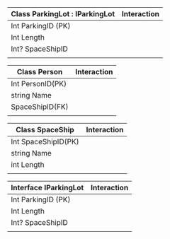 | Class ParkingLot : IParkingLot | Interaction |
| ------------------------------ | ----------- |
| Int ParkingID (PK)             |             |
| Int Length                     |             |
| Int? SpaceShipID               |             |
|                                |             |

| Class Person     | Interaction |
| ---------------- | ----------- |
| Int PersonID(PK) |             |
| string Name      |             |
| SpaceShipID(FK)  |             |
|                  |             |

| Class SpaceShip     | Interaction |
| ------------------- | ----------- |
| Int SpaceShipID(PK) |             |
| string Name         |             |
| int Length          |             |
|                     |             |

| Interface IParkingLot | Interaction |
| --------------------- | ----------- |
| Int ParkingID (PK)    |             |
| Int Length            |             |
| Int? SpaceShipID      |             |
|                       |             |

